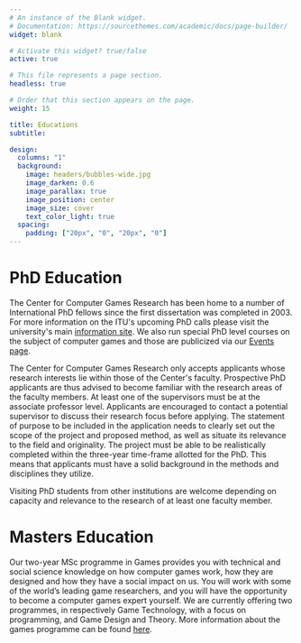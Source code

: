 ```yaml
---
# An instance of the Blank widget.
# Documentation: https://sourcethemes.com/academic/docs/page-builder/
widget: blank

# Activate this widget? true/false
active: true

# This file represents a page section.
headless: true

# Order that this section appears on the page.
weight: 15

title: Educations
subtitle:

design:
  columns: "1"
  background:
    image: headers/bubbles-wide.jpg
    image_darken: 0.6
    image_parallax: true
    image_position: center
    image_size: cover
    text_color_light: true
  spacing:
    padding: ["20px", "0", "20px", "0"]
---
```


# PhD Education

The Center for Computer Games Research has been home to a number of International PhD fellows since the first dissertation was completed in 2003. For more information on the ITU's upcoming PhD calls please visit the university's main [information site](http://itu.dk/en/Forskning/Phd-uddannelsen). We also run special PhD level courses on the subject of computer games and those are publicized via our [Events page](https://game.itu.dk/index.php/Events).

The Center for Computer Games Research only accepts applicants whose research interests lie within those of the Center's faculty. Prospective PhD applicants are thus advised to become familiar with the research areas of the faculty members. At least one of the supervisors must be at the associate professor level. Applicants are encouraged to contact a potential supervisor to discuss their research focus before applying. The statement of purpose to be included in the application needs to clearly set out the scope of the project and proposed method, as well as situate its relevance to the field and originality. The project must be able to be realistically completed within the three-year time-frame allotted for the PhD. This means that applicants must have a solid background in the methods and disciplines they utilize.

Visiting PhD students from other institutions are welcome depending on capacity and relevance to the research of at least one faculty member.

# Masters Education

Our two-year MSc programme in Games provides you with technical and social science knowledge on how computer games work, how they are designed and how they have a social impact on us. You will work with some of the world’s leading game researchers, and you will have the opportunity to become a computer games expert yourself. We are currently offering two programmes, in respectively Game Technology, with a focus on programming, and Game Design and Theory. More information about the games programme can be found [here](http://en.itu.dk/Programmes/MSc-Programmes/Games).